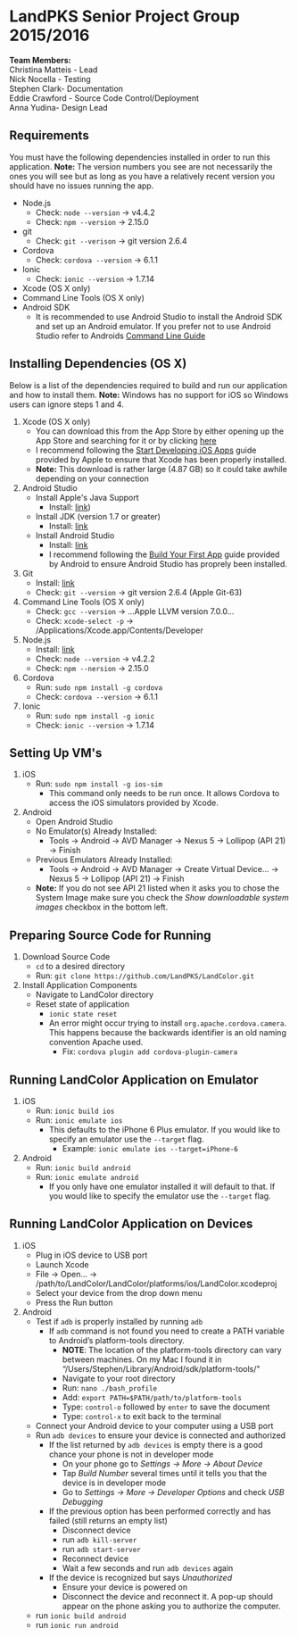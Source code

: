 # LandPKS Senior Project Group 2015/2016

**Team Members:**  
Christina Matteis - Lead <br />
Nick Nocella - Testing <br />
Stephen Clark- Documentation <br />
Eddie Crawford - Source Code Control/Deployment <br />
Anna Yudina- Design Lead <br /> 

## Requirements

You must have the following dependencies installed in order to run this application. **Note:** The version numbers you see are not necessarily the ones you will see but as long as you have a relatively recent version you should have no issues running the app.

- Node.js
	- Check: `node --version` -> v4.4.2
	- Check: `npm --version` -> 2.15.0
- git
	- Check: `git --verison` -> git version 2.6.4
- Cordova
	- Check: `cordova --version` -> 6.1.1
- Ionic
	- Check: `ionic --version` -> 1.7.14
- Xcode (OS X only)
- Command Line Tools (OS X only)
- Android SDK
	- It is recommended to use Android Studio to install the Android SDK and set up an Android emulator.  If you prefer not to use Android Studio refer to Androids [Command Line Guide](http://developer.android.com/tools/building/building-cmdline.html)

## Installing Dependencies (OS X)

Below is a list of the dependencies required to build and run our application and how to install them.  **Note:** Windows has no support for iOS so Windows users can ignore steps 1 and 4.

1. Xcode (OS X only)
	- You can download this from the App Store by either opening up the App Store and searching for it or by clicking [here](https://itunes.apple.com/us/app/xcode/id497799835?mt=12)
	- I recommend following the [Start Developing iOS Apps](https://developer.apple.com/library/ios/referencelibrary/GettingStarted/DevelopiOSAppsSwift/index.html?utm_source=statuscode&utm_medium=email) guide provided by Apple to ensure that Xcode has been properly installed.
	- **Note:** This download is rather large (4.87 GB) so it could take awhile depending on your connection
2. Android Studio
	- Install Apple's Java Support
		- Install: [link](https://support.apple.com/kb/DL1572?viewlocale=en_US&locale=en_US))
	- Install JDK (version 1.7 or greater)
		- Install: [link](http://www.oracle.com/technetwork/java/javase/downloads/jdk8-downloads-2133151.html)
	- Install Android Studio
		- Install: [link](http://developer.android.com/index.html)
		- I recommend following the [Build Your First App](http://developer.android.com/training/basics/firstapp/index.html) guide provided by Android to ensure Android Studio has proprely been installed.
3. Git
	- Install: [link](http://git-scm.com/downloads)
	- Check: `git --version` -> git version 2.6.4 (Apple Git-63)
4. Command Line Tools (OS X only)
	- Check: `gcc --version` -> ...Apple LLVM version 7.0.0...
	- Check: `xcode-select -p` -> /Applications/Xcode.app/Contents/Developer
5. Node.js
	- Install: [link](https://nodejs.org/en/download/)
	- Check: `node --version` -> v4.2.2
	- Check: `npm --nersion` -> 2.15.0
6. Cordova
	- Run: `sudo npm install -g cordova`
	- Check: `cordova --version` -> 6.1.1
7. Ionic
	- Run: `sudo npm install -g ionic`
	- Check: `ionic --version` -> 1.7.14

## Setting Up VM's

1. iOS
	- Run: `sudo npm install -g ios-sim`
		- This command only needs to be run once.  It allows Cordova to access the iOS simulators provided by Xcode.
2. Android
	- Open Android Studio
	- No Emulator(s) Already Installed:
		- Tools -> Android -> AVD Manager -> Nexus 5 -> Lollipop (API 21) -> Finish
	- Previous Emulators Already Installed:
		- Tools -> Android -> AVD Manager -> Create Virtual Device... -> Nexus 5 -> Lollipop (API 21) -> Finish
	- **Note:** If you do not see API 21 listed when it asks you to chose the System Image make sure you check the *Show downloadable system images* checkbox in the bottom left.

## Preparing Source Code for Running

1. Download Source Code
	- `cd` to a desired directory
	- Run: `git clone https://github.com/LandPKS/LandColor.git`
2. Install Application Components
	- Navigate to LandColor directory
	- Reset state of application
		- `ionic state reset`
		- An error might occur trying to install `org.apache.cordova.camera`.  This happens because the backwards identifier is an old naming convention Apache used.
			- Fix: `cordova plugin add cordova-plugin-camera`

## Running LandColor Application on Emulator

1. iOS
	- Run: `ionic build ios`
	- Run: `ionic emulate ios`
		- This defaults to the iPhone 6 Plus emulator.  If you would like to specify an emulator use the `--target` flag.
			- Example: `ionic emulate ios --target=iPhone-6`
2. Android
	- Run: `ionic build android`
	- Run: `ionic emulate android`
		- If you only have one emulator installed it will default to that.  If you would like to specify the emulator use the `--target` flag.

## Running LandColor Application on Devices

1. iOS
	- Plug in iOS device to USB port
	- Launch Xcode
	- File -> Open... -> /path/to/LandColor/LandColor/platforms/ios/LandColor.xcodeproj
	- Select your device from the drop down menu
	- Press the Run button
2. Android
	- Test if `adb` is properly installed by running `adb`
		- If `adb` command is not found you need to create a PATH variable to Android’s platform-tools directory. 
			- **NOTE**: The location of the platform-tools directory can vary between machines.  On my Mac I found it in “/Users/Stephen/Library/Android/sdk/platform-tools/"
			- Navigate to your root directory
			- Run: `nano ./bash_profile`
			- Add: `export PATH=$PATH/path/to/platform-tools`
			- Type: `control-o` followed by `enter` to save the document
			- Type: `control-x` to exit back to the terminal
	- Connect your Android device to your computer using a USB port
	- Run `adb devices` to ensure your device is connected and authorized
		- If the list returned by `adb devices` is empty there is a good chance your phone is not in developer mode
			- On your phone go to *Settings -> More -> About Device*
			- Tap *Build Number* several times until it tells you that the device is in developer mode
			- Go to *Settings -> More -> Developer Options* and check *USB Debugging*
		- If the previous option has been performed correctly and has failed (still returns an empty list)
			- Disconnect device
			- run `adb kill-server`
			- run `adb start-server`
			- Reconnect device
			- Wait a few seconds and run `adb devices` again
		- If the device is recognized but says *Unauthorized*
			- Ensure your device is powered on
			- Disconnect the device and reconnect it.  A pop-up should appear on the phone asking you to authorize the computer.
	- run `ionic build android`
	- run `ionic run android`